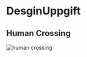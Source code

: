 # DesginUppgift

## Human Crossing
![human crossing](https://user-images.githubusercontent.com/16019589/47313048-362c7600-d63e-11e8-9ce0-7ae41dac2749.png)

